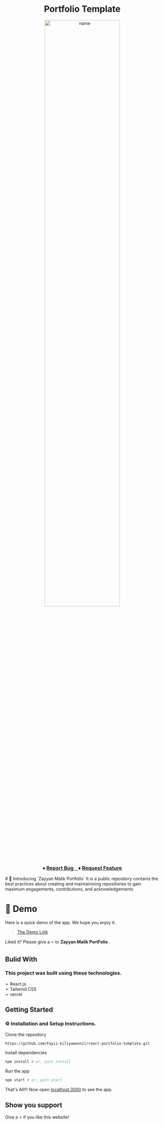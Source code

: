 <h1 align=center > Portfolio Template </h1>

<p align="center">
<img width='70%' src="https://res.cloudinary.com/dnymu6cdt/image/upload/v1710237582/website-image-removebg-preview_fxmlpw.png" alt="name"/>
<p/>

<h3 align="center"   >
  ♦️
    <a  href='https://github.com/Fayiz-kiliyamannil/react-portfolio-template/issues/new'>Report Bug &nbsp;&nbsp; </a>
    ♦️
    <a  href="https://github.com/Fayiz-kiliyamannil/react-portfolio-template/issues/new">Request Feature </a>
</h3>
# 👋 Introducing `Zayyan Malik Portfolio` 
 It is a public repository contains the best practices about creating and maintainining repositories to gain maximum engagements, contributions, and acknowledgements

# 🚀 Demo
Here is a quick demo of the app. We hope you enjoy it.

> [The Demo Link](https://tapasadhikary.com)

Liked it? Please give a ⭐️ to <b> Zayyan Malik PortFolio </b>.

## Bulid With
 ### This project was built using these technologies.

➢ React.js <br>
➢ Tailwind CSS <br>
➢ vercel <br>

## Getting Started
### ⚙️ Installation and Setup Instructions.

Clone the repository
```bash
https://github.com/Fayiz-kiliyamannil/react-portfolio-template.git
```
Install dependencies
```bash
npm install # or, yarn install
```
Run the app

```bash
npm start # or, yarn start
```

That's All!!! Now open [localhost:3000](http://localhost:3000/) to see the app.

## Show you support
Give a ⭐ if you like this website!

